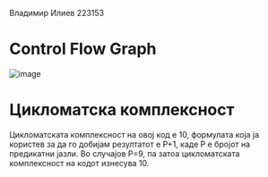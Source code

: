 Владимир Илиев 223153
# Control Flow Graph

![image](https://github.com/ilievvv/SI_2024_lab2_223153/assets/167005855/af341991-6a06-4c6f-a4f5-9ce07e3cb1eb)

# Цикломатска комплексност
Цикломатската комплексност на овој код е 10, формулата која ја користев за да го добијам резултатот е P+1, каде P е бројот на предикатни јазли. Во случајoв P=9, па затоа цикломатската комплексност на кодот изнесува 10.
